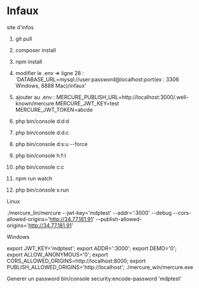 # Infaux
site d'infos
1) git pull
2) composer install
3) npm install
4) modifier le .env => ligne 28 : 'DATABASE_URL=mysql://user:password@localhost:port(ex : 3306 Windows, 8888 Mac)/infaux'
5) ajouter au .env :
                   MERCURE_PUBLISH_URL=http://localhost:3000/.well-known/mercure
                   MERCURE_JWT_KEY=test
                   MERCURE_JWT_TOKEN=abcde

6) php bin/console d:d:d
7) php bin/console d:d:c
8) php bin/console d:s:u --force
9) php bin/console h:f:l
10) php bin/console c:c
11) npm run watch
12) php bin/console s:run


Linux

 ./mercure_lin/mercure --jwt-key='mdptest' --addr=':3000' --debug  --cors-allowed-origins='http://34.77.181.91' --publish-allowed-origins='http://34.77.181.91'


Windows

 export JWT_KEY='mdptest'; export ADDR=':3000'; export DEMO='0';  export ALLOW_ANONYMOUS='0'; export CORS_ALLOWED_ORIGINS=http://localhost:8000; export PUBLISH_ALLOWED_ORIGINS='http://localhost'; ./mercure_win/mercure.exe 


Generer un password 
bin/console security:encode-password 'mdptest'


